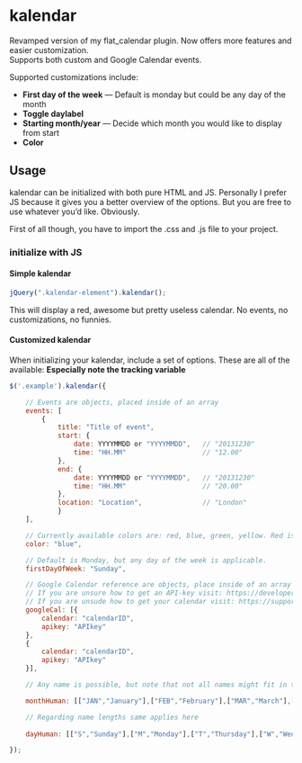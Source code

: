 kalendar
========

Revamped version of my flat_calendar plugin. Now offers more features and easier customization.  
Supports both custom and Google Calendar events. 

Supported customizations include:  
* __First day of the week__ — Default is monday but could be any day of the month
* __Toggle daylabel__
* __Starting month/year__ — Decide which month you would like to display from start
* __Color__

Usage
-------

kalendar can be initialized with both pure HTML and JS. Personally I prefer JS because it gives you a better overview of the options. But you are free to use whatever you’d like. Obviously.

First of all though, you have to import the .css and .js file to your project.

### initialize with JS

#### Simple kalendar

```javascript
jQuery(".kalendar-element").kalendar();	
```
This will display a red, awesome but pretty useless calendar. No events, no customizations, no funnies.

#### Customized kalendar

When initializing your kalendar, include a set of options. These are all of the available:
__Especially note the tracking variable__
```javascript
$('.example').kalendar({

	// Events are objects, placed inside of an array
	events: [
		{
			title: "Title of event",
			start: {
				date: YYYYMMDD or "YYYYMMDD",	// "20131230"
				time: "HH.MM"					// "12.00"
			},
			end: {
				date: YYYYMMDD or "YYYYMMDD",	// "20131230"
				time: "HH.MM"					// "20.00"
			},
			location: "Location",				// "London"
			}
	],

	// Currently available colors are: red, blue, green, yellow. Red is the default.
	color: "blue",

	// Default is Monday, but any day of the week is applicable.
	firstDayOfWeek: "Sunday",

	// Google Calendar reference are objects, place inside of an array to support multiple calendars.
	// If you are unsure how to get an API-key visit: https://developers.google.com/google-apps/calendar/firstapp
	// If you are unsude how to get your calendar visit: https://support.google.com/calendar/answer/63962?hl=en
	googleCal: [{
		calendar: "calendarID",
		apikey: "APIkey"
	},
	{
		calendar: "calendarID",
		apikey: "APIkey"
	}],

	// Any name is possible, but note that not all names might fit in the UI

	monthHuman: [["JAN","January"],["FEB","February"],["MAR","March"],["APR","April"],["MAY","May"],["JUN","June"],["JUL","July"],["AUG","August"],["SEP","September"],["OCT","October"],["NOV","November"],["DEC","December"]],

	// Regarding name lengths same applies here
	
	dayHuman: [["S","Sunday"],["M","Monday"],["T","Thursday"],["W","Wednesday"],["T","Thursday"],["F","Friday"],["S","Saturday"]]

});

```




